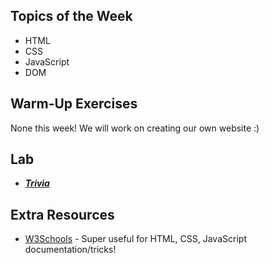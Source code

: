 ## Topics of the Week

- HTML
- CSS
- JavaScript
- DOM

## Warm-Up Exercises

None this week! We will work on creating our own website :)

## Lab

- ***[Trivia](https://cs50.harvard.edu/college/2022/fall/labs/8/)***

## Extra Resources

- [W3Schools](https://www.w3schools.com) - Super useful for HTML, CSS, JavaScript documentation/tricks!
